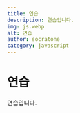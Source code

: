 ```yaml
---
title: 연습
description: 연습입니다.
img: js.webp
alt: 연습
author: socratone
category: javascript
---
```


# 연습

연습입니다.